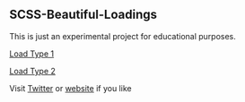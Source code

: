 ## SCSS-Beautiful-Loadings

This is just an experimental project for educational purposes.

[Load Type 1](https://exis9.github.io/SCSS-Beautiful-Loadings/beautifulLoadings/load.html)

[Load Type 2](https://exis9.github.io/SCSS-Beautiful-Loadings/beautifulLoadings/load2.html)


Visit [Twitter](https://twitter.com/ExisVR) or [website](https://beacons.ai/exis) if you like
